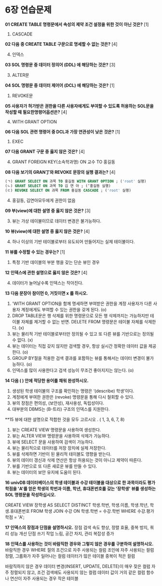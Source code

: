 # 6장 연습문제

**01 CREATE TABLE 명령문에서 속성의 제약 조건 설정을 위한 것이 아닌 것은?** [1]

1. CASCADE

**02 다음 중 CREATE TABLE 구문으로 명세할 수 없는 것은?** [4]

4. 인덱스

**03 SOL 명령문 중 데이터 정의어 (DDL) 에 해당하는 것은?** [3]

3. ALTER문

**04 SOL 명령문 중 데이터 제어어 (DCL) 에 해당하는 것은?** [1]

1. REVOKE문

**05 사용자가 허가받은 권한을 다른 사용자에게도 부여할 수 있도록 허용하는 SOL문을 작성할 때 필요한명령어옵션은?** [4]

4. WITH GRANT OPTION

**06 다음 SOL 관련 명령어 중 DCL과 가장 연관성이 낮은 것은?** [1]

1. EXEC

**07 다음 GRANT 구문 중 옳지 않은 것은?** [4]

4. GRANT FOREIGN KEY(소속학과명) ON 교수 TO 홍길동

**08 다음 보기의 GRAN丁와 REVOKE 문장의 실행 결과는?** [4]

```sql
(ㄱ) GRANT SELECT ON 과목 TO 홍길동 WITH GRANT OPTION ; ('root' 실행)
(ㄴ) GRANT SELECT ON 과목 TO 김 연 아 ; (‘홍길동 실행)
(ㄷ) REVOKE SELECT ON 과목 FROM 홍길동 CASCADE ; ('root' 실행)
```

4. 홍길동, 김연아모두에게 권한이 없음

**09 부(view)에 대한 설명 중 옳지 않은 것은?** [3]

3. 뷰는 가상 테이불이므로 데이터 변경은 불가능하다.

**10 뷰(view)에 대한 설명 중 옳지 않은 것은?** [4]

4. 하나 이상의 기반 테이불로부터 유도되어 만들어지는 실제 테이불이다.

**11 뷰를 수정할 수 있는 경우는?** [1]

1. 특정 기반 데이블의 부분 행을 갖는 단순 뷰인 경우

**12 인덱스에 관한 설명으로 옳지 않은 것은?** [4]

4. 데이터가 늘어날수록 인덱스는 작아진다.

**13 다음 문장아 참이먼 0, 거짓이면 x 를 하시오.**

1. 'WITH GRANT OPTION을 함께 명세하면 부여받은 권한을 계정 사용자가 다른 사용자 계정에게도 부여할 수 있는 권한을 갖게 된다. (o)
2. DROP TABLE문은 행 삭제를 위한 명령문으로 모든 행 삭제까지는 가능하지만 테이불 자체를 제거할 수 없는 반면. DELETE FROM 명령문은 테이불 자체를 삭제한다. (x)
3. 뷰는 물리적 기반 테이블로부터만 정의될 수 있고 또 다른 뷰를 기반으로는 정의될 수 없다. (x)
4. 뷰는 데이터는 직접 갖지 않지만 검색할 경우, 항상 실시간 정확한 데이터 값을 제공한다. (o)
5. GROUP BY절을 적용한 검색 결과를 포함하는 뷰를 통해서는 데이터 변경이 불가능하다. (o)
6. 인덱스를 많이 사용한다고 검색 성능이 무조건 좋아지지는 않는다. (o)

**14 다음 ( ) 안에 적당한 용어를 채워 완성하시오.**

1. 생성된 학생 테이불의 구조를 확인하는 명령은 ‘(describe) 학생’이다.
2. 계정에게 부여한 권한은 (revoke) 명령문을 통해 다시 철회할 수 있다.
3. 뷰의 장점은 편의성, (보안성), 재사용성, 독립성이다.
4. 대부분의 DBMS는 (B-트리) 구조의 인덱스를 지원한다.

**15 뷰에 대한 설명으로 적합한 것을 모두 고르시오 . ( 1, 3, 6, 7, 8)

1. 뷰는 CREATE VIEW 명령문을 사용하여 생성한다.
2. 뷰는 ALTER VIEW 명령문을 사용하여 삭제가 가능하다.
3. 뷰에 SELECT 문을 사용하여 검색이 가능하다.
4. 뷰는 물리적으로 데이터를 저장 장치에 실제 저장한다.
5. 뷰를 삭제하면 기반이 된 물리적 테이블도 영향을 받는다.
6. 뷰의 데이터 갱신과 삭제 연산은 항상 허용되는 것이 아니고 제약이 따른다.
7. 뷰를 기반으로 또 다른 새로운 뷰를 만들 수 있다.
8. 뷰는 데이터의 보안 유지에 도움이 된다.

**16 univDB 데이터베이스의 학생 테이블과 수강 테이블을 대상으로 한 과목이라도 평가학점을 'A'를 얻은 학생의 학번과 이름, 학년, 휴대폰번호를 갖는 '장학생' 뷰를 생성하는 SOL 명령문을 작성하십시오.**

CREATE VIEW 장학생 AS SELECT DISTINCT 학생.학번, 학생.이름, 학생.학년, 학생.휴대폰번호 FROM 학생 JOIN 수강 ON 학생.학번 = 수강.학번 WHERE 수강.평가학점 = 'A';

**17 인덱스의 장점과 단점을 설명하시오.**
장점
검색 속도 향상, 정렬 효율, 중복 방지, 쿼리 성능 개선
단점
쓰기 작업 느림, 공간 차지, 관리 복잡성 증가

**18 인덱스를 사용하는 것이 바람직한 경우와 그렇지 않은 경우를 구분하여 설명하시오.**
바람직한 경우
WHERE 절의 조건으로 자주 사용되는 컬럼
조인에 자주 사용되는 컬럼
정렬, 그룹화가 자주 일어나는 컬럼
데이터가 많은 테이블
중복이 적은 컬럼

바람직하지 않은 경우
데이터 변경(INSERT, UPDATE, DELETE)이 매우 잦은 컬럼
자주 정렬되지 않고, 조건 검색에도 사용되지 않는 컬럼
데이터 값이 거의 같은 컬럼
함수나 연산이 자주 사용되는 경우
작은 테이블


